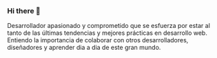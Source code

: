 ### Hi there 👋
Desarrollador apasionado y comprometido que se esfuerza por estar al tanto de las últimas tendencias y mejores prácticas en desarrollo web. Entiendo la importancia de colaborar con otros desarrolladores,  diseñadores y aprender dia a dia de este gran mundo.
<!--
**coxmau77/coxmau77** is a ✨ _special_ ✨ repository because its `README.md` (this file) appears on your GitHub profile.

Here are some ideas to get you started:

- 🔭 I’m currently working on ...
- 🌱 I’m currently learning ...
- 👯 I’m looking to collaborate on ...
- 🤔 I’m looking for help with ...
- 💬 Ask me about ...
- 📫 How to reach me: ...
- 😄 Pronouns: ...
- ⚡ Fun fact: ...
-->
